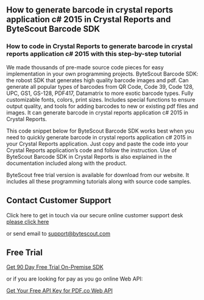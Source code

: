 ## How to generate barcode in crystal reports application c# 2015 in Crystal Reports and ByteScout Barcode SDK

### How to code in Crystal Reports to generate barcode in crystal reports application c# 2015 with this step-by-step tutorial

We made thousands of pre-made source code pieces for easy implementation in your own programming projects. ByteScout Barcode SDK: the robost SDK that generates high quality barcode images and pdf. Can generate all popular types of barcodes from QR Code, Code 39, Code 128, UPC, GS1, GS-128, PDF417, Datamatrix to more exotic barcode types. Fully customizable fonts, colors, print sizes. Includes special functions to ensure output quality, and tools for adding barcodes to new or existing pdf files and images. It can generate barcode in crystal reports application c# 2015 in Crystal Reports.

This code snippet below for ByteScout Barcode SDK works best when you need to quickly generate barcode in crystal reports application c# 2015 in your Crystal Reports application. Just copy and paste the code into your Crystal Reports application’s code and follow the instruction. Use of ByteScout Barcode SDK in Crystal Reports is also explained in the documentation included along with the product.

ByteScout free trial version is available for download from our website. It includes all these programming tutorials along with source code samples.

## Contact Customer Support

Click here to get in touch via our secure online customer support desk [please click here](https://bytescout.zendesk.com/hc/en-us/requests/new?subject=ByteScout%20Barcode%20SDK%20Question)

or send email to [support@bytescout.com](mailto:support@bytescout.com?subject=ByteScout%20Barcode%20SDK%20Question) 

## Free Trial

[Get 90 Day Free Trial On-Premise SDK](https://bytescout.com/download/web-installer?utm_source=github-readme)

or if you are looking for pay as you go online Web API:

[Get Your Free API Key for PDF.co Web API](https://pdf.co/documentation/api?utm_source=github-readme)